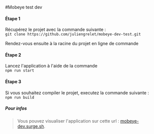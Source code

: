 #Mobeye test dev

#### Étape 1
Récupérez le projet avec la commande suivante : <br> 
`git clone https://github.com/juliengrelet/mobeye-dev-test.git`

Rendez-vous ensuite à la racine du projet en ligne de commande

#### Étape 2
Lancez l'application à l'aide de la commande <br>
`npm run start`

#### Étape 3
Si vous souhaitez compiler le projet, executez la commande suivante : <br> 
`npm run build`

##### Pour infos

> Vous pouvez visualiser l'application sur cette url : [mobeye-dev.surge.sh](https://mobeye-dev.surge.sh).

